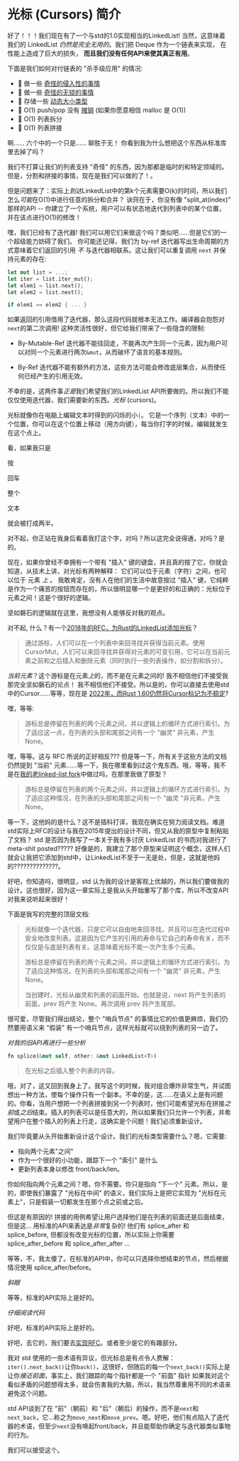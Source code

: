 # 光标 (Cursors) 简介

好了！！！我们现在有了一个与std的1.0实现相当的LinkedList!  当然，这意味着我们的 LinkedList *仍然是完全无用的*。我们把 Deque 作为一个链表来实现， 在性能上造成了巨大的损失， **而且我们没有任何API来使其真正有用**。

下面是我们如何对付链表的 "杀手级应用" 的情况:

* 🚫 做一些 [奇怪的侵入性的事情](https://docs.rs/linked-hash-map/latest/linked_hash_map/)
* 🚫 做一些 [奇怪的无锁的事情](https://doc.rust-lang.org/std/sync/mpsc/)
* 🚫 存储一些 [动态大小类型](https://doc.rust-lang.org/nomicon/exotic-sizes.html#dynamically-sized-types-dsts)
* 🌟 O(1) push/pop 没有 [摊销](https://en.wikipedia.org/wiki/Amortized_analysis) (如果你愿意相信 malloc 是 O(1))
* 🚫 O(1) 列表拆分
* 🚫 O(1) 列表拼接

啊…… 六个中的一个只是…… 聊胜于无！ 你看到我为什么想把这个东西从标准库里去掉了吗？

我们不打算让我们的列表支持 "奇怪" 的东西，因为那都是临时的和特定领域的。但是，分割和拼接的事情，现在是我们可以做的了！。

但是问题来了：实际上*到达*LinkedList中的第k个元素需要O(k)的时间，所以我们怎么*可能*在O(1)中进行任意的拆分和合并？ 诀窍在于，你没有像 "split_at(index)" 那样的API -- 你建立了一个系统，用户可以有状态地迭代到列表中的某个位置，并在该点进行O(1)的修改！

嘿，我们已经有了迭代器!  我们可以用它们来做这个吗？类似吧......但是它们的一个超级能力妨碍了我们。 你可能还记得，我们为 by-ref 迭代器写出生命周期的方式意味着它们返回的引用 *不* 与迭代器相联系。这让我们可以重复调用 `next` 并保持元素的存在:

```rust ,ignore
let mut list = ...;
let iter = list.iter_mut();
let elem1 = list.next();
let elem2 = list.next();

if elem1 == elem2 { ... }
```

如果返回的引用借用了迭代器，那么这段代码就根本无法工作。编译器会抱怨对`next`的第二次调用! 这种灵活性很好，但它给我们带来了一些隐含的限制:

* By-Mutable-Ref 迭代器不能往回走，不能再次产生同一个元素，因为用户可以对同一个元素进行两次`&mut`，从而破坏了语言的基本规则。

* By-Ref 迭代器不能有额外的方法，这些方法可能会修改底层集合，从而使任何已经产生的引用无效。

不幸的是，这两件事*正是*我们希望我们的LinkedList API所要做的。所以我们不能仅仅使用迭代器，我们需要新的东西。*光标* (cursors)。

光标就像你在电脑上编辑文本时得到的闪烁的小`|`。 它是一个序列（文本）中的一个位置，你可以在这个位置上移动（用方向键），每当你打字的时候，编辑就发生在这个点上。

看，如果我只是

按

回车

整个

文本

就会被打成两半。

对不起，你正站在我身后看着我打这个字，对吗？所以这完全说得通，对吗？是的。

现在，如果你曾经不幸拥有一个带有 "插入" 键的键盘，并且真的按了它，你就会知道，从技术上讲，对光标有两种解释： 它们可以位于元素（字符）之间，也可以位于 元素 *上* 。 我敢肯定，没有人在他们的生活中故意按过 "插入" 键，它纯粹是作为一个痛苦的按钮而存在的，所以很明显哪一个是更好的和正确的：光标位于元素之间！这是个很好的逻辑。

坚如磐石的逻辑就在这里，我想没有人能够反对我的观点。

对不起, 什么？有一个[2018年的RFC，为Rust的LinkedList添加光标](https://github.com/rust-lang/rfcs/blob/master/text/2570-linked-list-cursors.md)？

> 通过游标，人们可以在一个列表中来回寻找并获得当前元素。使用CursorMut，人们可以来回寻找并获得对元素的可变引用，它可以在当前元素之前和之后插入和删除元素（同时执行一些列表操作，如分割和拆分）。

*当前元素*？这个游标是在元素*上*的，而不是在元素之间的! 我不相信他们不接受我那完全坚如磐石的论点！ 我不相信他们不接受。所以是的，你可以直接去使用std中的Cursor......等等，现在是 [2022年，而Rust 1.60仍然将Cursor标记为不稳定](https://doc.rust-lang.org/1.60.0/std/collections/linked_list/struct.CursorMut.html)?

嘿，等等:

> 游标总是停留在列表的两个元素之间，并以逻辑上的循环方式进行索引。为了适应这一点，在列表的头部和尾部之间有一个 "幽灵" 非元素，产生 None。

嘿，等等。这与 RFC 所说的正好相反??? 但是等一下，所有关于这些方法的文档仍然提到 "当前" 元素......等一下，我在哪里看到过这个鬼东西。哦，等等，我不是在[我的老linked-list fork](https://docs.rs/linked-list/0.0.3/linked_list/struct.Cursor.html)中做过吗，在那里我做了原型？

> 游标总是停留在列表的两个元素之间，并以逻辑上的循环方式进行索引。为了适应这种情况，在列表的头部和尾部之间有一个 "幽灵 "非元素，产生 None。

等一下，这他妈的是什么？这不是插科打诨，我现在确实在努力阅读文档。难道std实际上RFC的设计与我在2015年提出的设计不同，但又从我的原型中复制粘贴了文档？ std 是否因为我写了一本关于我有多讨厌 LinkedList 的书而对我进行了meta-shit posted????? 好像是的，我建立了那个原型来证明这个概念，这样人们就会让我把它添加到std中，让LinkedList不至于一无是处，但是，这就是他妈的??????????????。

好吧，你知道吗，很明显，std 认为我的设计是客观上优越的，所以我们要做我的设计。这也很好，因为这一章实际上是我从头开始重写了那个库，所以不改变API对我来说听起来很好！

下面是我写的完整的顶层文档:

> 光标就像一个迭代器，只是它可以自由地来回寻找，并且可以在迭代过程中安全地改变列表。这是因为它产生的引用的寿命与它自己的寿命有关，而不仅仅是与底层列表有关。这意味着光标不能一次产生多个元素。
>
> 游标总是停留在列表的两个元素之间，并以逻辑上的循环方式进行索引。为了适应这种情况，在列表的头部和尾部之间有一个 "幽灵" 非元素，产生 None。
>
> 当创建时，光标从幽灵和列表的前面开始。也就是说，next 将产生列表的前面，prev 将产生 None。再次调用 prev 将产生尾部。

很可爱，尽管我们得出结论，整个 "哨兵节点" 的事情比它的价值更麻烦，我们仍然要用语义来 "假装" 有一个哨兵节点，这样光标就可以绕到列表的另一边了。

*对我的旧API再进行一些分析*

```rust ,ignore
fn splice(&mut self, other: &mut LinkedList<T>)
```

> 在光标之后插入整个列表的内容。

哦，对了，这又回到我身上了。我写这个的时候，我对组合爆炸非常生气，并试图想出一种方法，使每个操作只有一个副本。不幸的是，这......在语义上是有问题的。你看，当用户想把一个列表拼接到另一个列表时，他们可能希望光标在拼接*之前*或*之后*结束。插入的列表可以是任意大的，所以如果我们只允许一个列表，并希望用户在整个插入的列表上行走，这确实是个问题！我们必须重新设计。

我们毕竟要从头开始重新设计这个设计。我们的光标类型需要什么？嗯，它需要:

* 指向两个元素"之间"
* 作为一个很好的小功能，跟踪下一个 "索引" 是什么
* 更新列表本身以修改 front/back/len。

你如何指向两个元素之间？嗯，你不需要。你只是指向 "下一个" 元素。所以，是的，即使我们暴露了 "光标在中间" 的语义，我们实际上是把它实现为 "光标在元素上"，只是假装一切都发生在那个点之前或之后。

但这是有原因的! 拼接的用例希望让用户选择他们是在列表的前面还是后面结束，但是这... 用标准的API来表达是*非常*复杂的!  他们有 splice_after 和 splice_before, 但都没有改变光标的位置，所以实际上你需要 splice_after_before 和 splice_after_after ...

等等，不，我太傻了。在标准的API中，你可以只选择你想结束的节点，然后根据情况使用 splice_after/before。

*斜眼*

等等，标准的API实际上是好的。

*仔细阅读代码*

好吧，标准的API实际上是好的。

好吧，去它的，我们要去[实现RFC](https://github.com/rust-lang/rfcs/blob/master/text/2570-linked-list-cursors.md)。或者至少是它的有趣部分。

我对 std 使用的一些术语有异议，但光标总是有点令人费解：`iter().next_back()`让你`back()`，这很好，但随后的每一个`next_back()`实际上是让你*接近前面*，事实上，我们跟踪的每个指针都是一个 "前面" 指针 如果我对这个看似矛盾的问题想得太多，就会伤害我的大脑，所以，我当然尊重用不同的术语来避免这个问题。

std API谈到了在 "前"（朝前）和  "后"（朝后）的操作，而不是`next`和`next_back`，它...称之为`move_next`和`move_prev`。嗯。好吧，他们有点陷入了迭代器的术语，但至少`next`没有唤起front/back，并且能帮助你确定与迭代器类似事物的行为。

我们可以接受这个。
